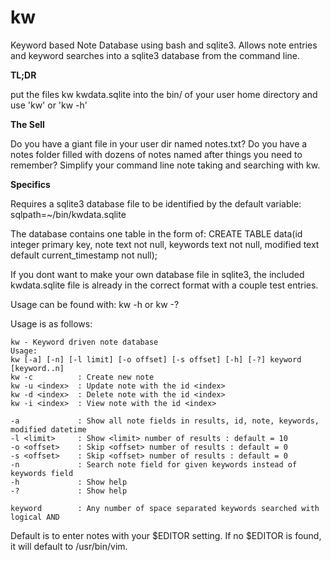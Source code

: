 # kw
Keyword based Note Database using bash and sqlite3.
Allows note entries and keyword searches into a sqlite3 database from the command line.

**TL;DR**

put the files
kw
kwdata.sqlite
into the bin/ of your user home directory and use 'kw' or 'kw -h'

**The Sell**

Do you have a giant file in your user dir named notes.txt? Do you have a notes folder filled with
dozens of notes named after things you need to remember? Simplify your command line note taking
and searching with kw.

**Specifics**

Requires a sqlite3 database file to be identified by the default variable:
sqlpath=~/bin/kwdata.sqlite

The database contains one table in the form of:
CREATE TABLE data(id integer primary key, note text not null, keywords text not null, modified text default current_timestamp not null);

If you dont want to make your own database file in sqlite3, the included kwdata.sqlite file is already in the correct format with a couple test entries.

Usage can be found with:
kw -h
or 
kw -?

Usage is as follows:
```
kw - Keyword driven note database
Usage:
kw [-a] [-n] [-l limit] [-o offset] [-s offset] [-h] [-?] keyword [keyword..n]
kw -c          : Create new note
kw -u <index>  : Update note with the id <index>
kw -d <index>  : Delete note with the id <index>
kw -i <index>  : View note with the id <index>
 
-a             : Show all note fields in results, id, note, keywords, modified datetime
-l <limit>     : Show <limit> number of results : default = 10
-o <offset>    : Skip <offset> number of results : default = 0
-s <offset>    : Skip <offset> number of results : default = 0
-n             : Search note field for given keywords instead of keywords field
-h             : Show help
-?             : Show help
 
keyword        : Any number of space separated keywords searched with logical AND
```

Default is to enter notes with your $EDITOR setting. If no $EDITOR is found, it will default to /usr/bin/vim.

